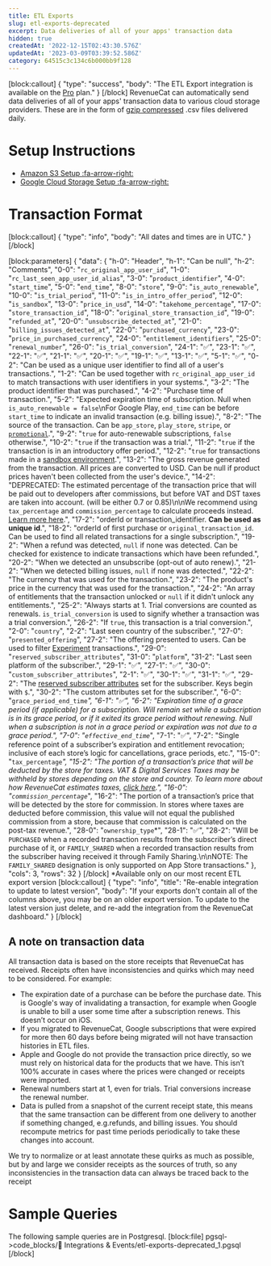 ```yaml
---
title: ETL Exports
slug: etl-exports-deprecated
excerpt: Data deliveries of all of your apps' transaction data
hidden: true
createdAt: '2022-12-15T02:43:30.576Z'
updatedAt: '2023-03-09T03:39:52.586Z'
category: 64515c3c134c6b000bb9f128
---
```

[block:callout]
{
  "type": "success",
  "body": "The ETL Export integration is available on the [Pro](https://www.revenuecat.com/pricing) plan."
}
[/block]
RevenueCat can automatically send data deliveries of all of your apps' transaction data to various cloud storage providers. These are in the form of [gzip compressed](https://en.wikipedia.org/wiki/Gzip) .csv files delivered daily.

# Setup Instructions

* [Amazon S3 Setup :fa-arrow-right:](doc:etl-s3)
* [Google Cloud Storage Setup :fa-arrow-right:](doc:etl-gcp)

# Transaction Format
[block:callout]
{
  "type": "info",
  "body": "All dates and times are in UTC."
}
[/block]

[block:parameters]
{
  "data": {
    "h-0": "Header",
    "h-1": "Can be null",
    "h-2": "Comments",
    "0-0": "`rc_original_app_user_id`",
    "1-0": "`rc_last_seen_app_user_id_alias`",
    "3-0": "`product_identifier`",
    "4-0": "`start_time`",
    "5-0": "`end_time`",
    "8-0": "`store`",
    "9-0": "`is_auto_renewable`",
    "10-0": "`is_trial_period`",
    "11-0": "`is_in_intro_offer_period`",
    "12-0": "`is_sandbox`",
    "13-0": "`price_in_usd`",
    "14-0": "`takehome_percentage`",
    "17-0": "`store_transaction_id`",
    "18-0": "`original_store_transaction_id`",
    "19-0": "`refunded_at`",
    "20-0": "`unsubscribe_detected_at`",
    "21-0": "`billing_issues_detected_at`",
    "22-0": "`purchased_currency`",
    "23-0": "`price_in_purchased_currency`",
    "24-0": "`entitlement_identifiers`",
    "25-0": "`renewal_number`",
    "26-0": "`is_trial_conversion`",
    "24-1": "✅",
    "23-1": "✅",
    "22-1": "✅",
    "21-1": "✅",
    "20-1": "✅",
    "19-1": "✅",
    "13-1": "✅",
    "5-1": "✅",
    "0-2": "Can be used as a unique user identifier to find all of a user's transactions.",
    "1-2": "Can be used together with `rc_original_app_user_id` to match transactions with user identifiers in your systems.",
    "3-2": "The product identifier that was purchased.",
    "4-2": "Purchase time of transaction.",
    "5-2": "Expected expiration time of subscription. Null when `is_auto_renewable = false`\nFor Google Play, `end_time` can be before `start_time` to indicate an invalid transaction (e.g. billing issue).",
    "8-2": "The source of the transaction. Can be `app_store`, `play_store`, `stripe`, or [`promotional`](doc:promotionals).",
    "9-2": "`true` for auto-renewable subscriptions, `false` otherwise.",
    "10-2": "`true` if the transaction was a trial.",
    "11-2": "`true` if the transaction is in an introductory offer period.",
    "12-2": "`true` for transactions made in a [sandbox environment](doc:sandbox).",
    "13-2": "The gross revenue generated from the transaction. All prices are converted to USD. Can be null if product prices haven't been collected from the user's device.",
    "14-2": "DEPRECATED: The estimated percentage of the transaction price that will be paid out to developers after commissions, but before VAT and DST taxes are taken into account. (will be either 0.7 or 0.85)\n\nWe recommend using `tax_percentage` and `commission_percentage` to calculate proceeds instead. [Learn more here](https://www.revenuecat.com/docs/taxes-and-commissions).",
    "17-2": "orderId or transaction_identifier. **​Can be used as unique id**.",
    "18-2": "orderId of first purchase or `original_transaction_id`. Can be used to find all related transactions for a single subscription.",
    "19-2": "When a refund was detected, `null` if none was detected. Can be checked for existence to indicate transactions which have been refunded.",
    "20-2": "When we detected an unsubscribe (opt-out of auto renew).",
    "21-2": "When we detected billing issues, `null` if none was detected.",
    "22-2": "The currency that was used for the transaction.",
    "23-2": "The product's price in the currency that was used for the transaction.",
    "24-2": "An array of entitlements that the transaction unlocked or `null` if it didn't unlock any entitlements.",
    "25-2": "Always starts at 1. Trial conversions are counted as renewals. `is_trial_conversion` is used to signify whether a transaction was a trial conversion.",
    "26-2": "If `true`, this transaction is a trial conversion.",
    "2-0": "`country`",
    "2-2": "Last seen country of the subscriber.",
    "27-0": "`presented_offering`",
    "27-2": "The offering presented to users. Can be used to filter [Experiment](doc:experiments-overview) transactions.",
    "29-0": "`reserved_subscriber_attributes`",
    "31-0": "`platform`",
    "31-2": "Last seen platform of the subscriber.",
    "29-1": "✅",
    "27-1": "✅",
    "30-0": "`custom_subscriber_attributes`",
    "2-1": "✅",
    "30-1": "✅",
    "31-1": "✅",
    "29-2": "The [reserved subscriber attributes](doc:subscriber-attributes#reserved-attributes) set for the subscriber. Keys begin with `$`.",
    "30-2": "The custom attributes set for the subscriber.",
    "6-0": "`grace_period_end_time`*",
    "6-1": "✅",
    "6-2": "Expiration time of a grace period (if applicable) for a subscription. Will remain set while a subscription is in its grace period, or if it exited its grace period without renewing. Null when a subscription is not in a grace period or expiration was not due to a grace period.",
    "7-0": "`effective_end_time`*",
    "7-1": "✅",
    "7-2": "Single reference point of a subscriber’s expiration and entitlement revocation; inclusive of each store’s logic for cancellations, grace periods, etc.",
    "15-0": "`tax_percentage`*",
    "15-2": "The portion of a transaction’s price that will be deducted by the store for taxes. VAT & Digital Services Taxes may be withheld by stores depending on the store and country. To learn more about how RevenueCat estimates taxes, [click here](https://www.revenuecat.com/docs/taxes-and-commissions).",
    "16-0": "`commission_percentage`*",
    "16-2": "The portion of a transaction’s price that will be detected by the store for commission. In stores where taxes are deducted before commission, this value will not equal the published commission from a store, because that commission is calculated on the post-tax revenue.",
    "28-0": "`ownership_type`*",
    "28-1": "✅",
    "28-2": "Will be `PURCHASED` when a recorded transaction results from the subscriber’s direct purchase of it, or `FAMILY_SHARED` when a recorded transaction results from the subscriber having received it through Family Sharing.\n\nNOTE: The `FAMILY_SHARED` designation is only supported on App Store transactions."
  },
  "cols": 3,
  "rows": 32
}
[/block]
*Available only on our most recent ETL export version
[block:callout]
{
  "type": "info",
  "title": "Re-enable integration to update to latest version",
  "body": "If your exports don't contain all of the columns above, you may be on an older export version. To update to the latest version just delete, and re-add the integration from the RevenueCat dashboard."
}
[/block]
## A note on transaction data
All transaction data is based on the store receipts that RevenueCat has received. Receipts often have inconsistencies and quirks which may need to be considered. For example:
- The expiration date of a purchase can be before the purchase date. This is Google's way of invalidating a transaction, for example when Google is unable to bill a user some time after a subscription renews. This doesn’t occur on iOS.
- If you migrated to RevenueCat, Google subscriptions that were expired for more then 60 days before being migrated will not have transaction histories in ETL files.
- Apple and Google do not provide the transaction price directly, so we must rely on historical data for the products that we have. This isn’t 100% accurate in cases where the prices were changed or receipts were imported.
- Renewal numbers start at 1, even for trials. Trial conversions increase the renewal number.
- Data is pulled from a snapshot of the current receipt state, this means that the same transaction can be different from one delivery to another if something changed, e.g.refunds, and billing issues. You should recompute metrics for past time periods periodically to take these changes into account.

We try to normalize or at least annotate these quirks as much as possible, but by and large we consider receipts as the sources of truth, so any inconsistencies in the transaction data can always be traced back to the receipt

# Sample Queries

The following sample queries are in Postgresql.
[block:file]
pgsql->code_blocks/🔌 Integrations & Events/etl-exports-deprecated_1.pgsql
[/block]